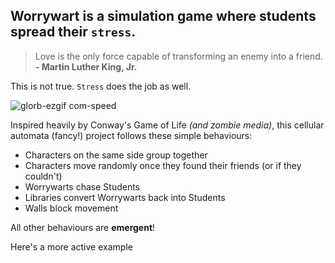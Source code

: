 
## Worrywart is a simulation game where students spread their ```stress```.

> Love is the only force capable of transforming an enemy into a friend. **- Martin Luther King, Jr.**


This is not true. ```Stress``` does the job as well.

![glorb-ezgif com-speed](https://github.com/user-attachments/assets/d6b2f622-3ce4-4442-8163-2c1f2ee1a74b)

Inspired heavily by Conway's Game of Life *(and zombie media)*, this cellular automata (fancy!) project follows these simple behaviours:
- Characters on the same side group together
- Characters move randomly once they found their friends (or if they couldn't)
- Worrywarts chase Students
- Libraries convert Worrywarts back into Students
- Walls block movement

All other behaviours are **emergent**!

Here's a more active example
